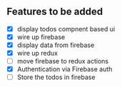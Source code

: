 ## Features to be added

- [x] display todos compnent based ui
- [x] wire up firebase
- [x] display data from firebase
- [x] wire up redux
- [ ] move firebase to redux actions
- [x] Authentication via Firebase auth
- [ ] Store the todos in firebase

